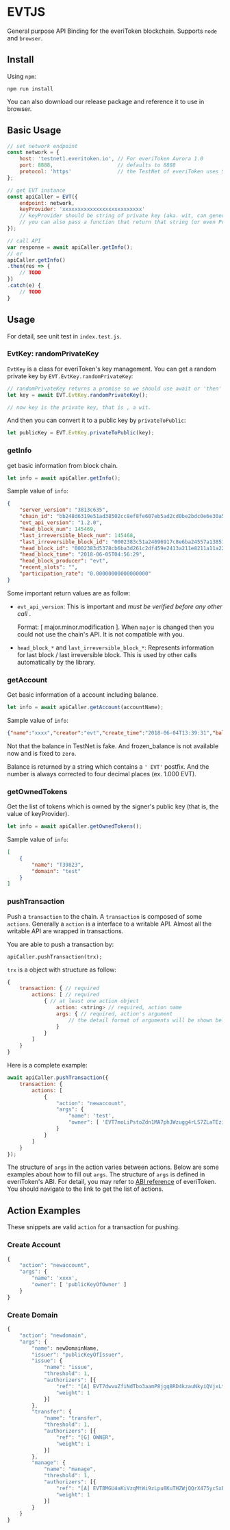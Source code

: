 # EVTJS

General purpose API Binding for the everiToken blockchain. Supports `node` and `browser`.

## Install
Using `npm`:

```shell
npm run install
```

You can also download our release package and reference it to use in browser.

## Basic Usage
```js
// set network endpoint
const network = {
    host: 'testnet1.everitoken.io', // For everiToken Aurora 1.0
    port: 8888,                     // defaults to 8888
    protocol: 'https'               // the TestNet of everiToken uses SSL
};

// get EVT instance
const apiCaller = EVT({
    endpoint: network,
    keyProvider: 'xxxxxxxxxxxxxxxxxxxxxxxxxx' 
    // keyProvider should be string of private key (aka. wit, can generate from everiSigner)
    // you can also pass a function that return that string (or even Promise<string> for a async function)
});

// call API
var response = await apiCaller.getInfo();
// or
apiCaller.getInfo()
.then(res => {
    // TODO
})
.catch(e) {
    // TODO
}
```

## Usage

For detail, see unit test in `index.test.js`.

### EvtKey: randomPrivateKey

`EvtKey` is a class for everiToken's key management. You can get a random private key by `EVT.EvtKey.randomPrivateKey`:

```js
// randomPrivateKey returns a promise so we should use await or 'then' 
let key = await EVT.EvtKey.randomPrivateKey();

// now key is the private key, that is , a wit.
```

And then you can convert it to a public key by `privateToPublic`:

```js
let publicKey = EVT.EvtKey.privateToPublic(key);
```

### getInfo

get basic information from block chain.

```js
let info = await apiCaller.getInfo();
```

Sample value of `info`:

```json
{
    "server_version": "3813c635",
    "chain_id": "bb248d6319e51ad38502cc8ef8fe607eb5ad2cd0be2bdc0e6e30a506761b8636",
    "evt_api_version": "1.2.0",
    "head_block_num": 145469,
    "last_irreversible_block_num": 145468,
    "last_irreversible_block_id": "0002383c51a24696917c8e6ba24557a138510d7f73196d0b11d447fd7f4b6eb7",
    "head_block_id": "0002383d5378cb6ba3d261c2df459e2413a211e8211a11a22cd614b18a293bb5",
    "head_block_time": "2018-06-05T04:56:29",
    "head_block_producer": "evt",
    "recent_slots": "",
    "participation_rate": "0.00000000000000000"
}
```

Some important return values are as follow:

- `evt_api_version`: This is important and _must be verified before any other call_ . 
  
  Format: [ major.minor.modification ]. When `major` is changed then you could not use the chain's API. It is not compatible with you.

- `head_block_*` and `last_irreversible_block_*`: Represents information for last block / last irreversible block. This is used by other calls automatically by the library.

### getAccount

Get basic information of a account including balance.

```js
let info = await apiCaller.getAccount(accountName);
```

Sample value of `info`:

```json
{"name":"xxxx","creator":"evt","create_time":"2018-06-04T13:39:31","balance":"1.0000 EVT","frozen_balance":"0.0000 EVT","owner":["EVTxxxxxxxxxxxxxxxxxxxxxxxxxxxxxxxxxxxxxxxxxxxxxxxxxx"]}
```

Not that the balance in TestNet is fake. And frozen_balance is not available now and is fixed to `zero`.

Balance is returned by a string which contains a `' EVT'` postfix. And the number is always corrected to four decimal places (ex. 1.000 EVT).

### getOwnedTokens

Get the list of tokens which is owned by the signer's public key (that is, the value of keyProvider).

```js
let info = await apiCaller.getOwnedTokens();
```

Sample value of `info`:

```json
[
    {
        "name": "T39823",
        "domain": "test"
    }
]
```

### pushTransaction

Push a `transaction` to the chain. A `transaction` is composed of some `actions`. Generally a `action` is a interface to a writable API. Almost all the writable API are wrapped in transactions.

You are able to push a transaction by:

```
apiCaller.pushTransaction(trx);
```

`trx` is a object with structure as follow:

```js
{
    transaction: { // required
        actions: [ // required
            { // at least one action object
                action: <string> // required, action name
                args: { // required, action's argument
                    // the detail format of arguments will be shown below
                }
            }
        ]
    }
}
```

Here is a complete example:

```js
await apiCaller.pushTransaction({
    transaction: {
        actions: [
            {
                "action": "newaccount",
                "args": {
                    "name": 'test',
                    "owner": [ 'EVT7moLiPstoZdn1MA7phJWzugg4rLS7ZLaTEzie1FUrco87e1qs2' ]
                }
            }
        ]
    }
});
```

The structure of `args` in the action varies between actions. Below are some examples about how to fill out `args`. The structure of `args` is defined in everiToken's ABI. For detail, you may refer to [ABI reference](https://github.com/everitoken/evt/blob/master/docs/ABI-References.md) of everiToken. You should navigate to the link to get the list of actions.

## Action Examples

These snippets are valid `action` for a transaction for pushing.

### Create Account
```js
{
    "action": "newaccount",
    "args": {
        "name": 'xxxx',
        "owner": [ 'publicKeyOfOwner' ]
    }
}
```

### Create Domain
```js
{
    "action": "newdomain",
    "args": {
        "name": newDomainName,
        "issuer": "publicKeyOfIssuer",
        "issue": {
            "name": "issue",
            "threshold": 1,
            "authorizers": [{
                "ref": "[A] EVT7dwvuZfiNdTbo3aamP8jgq8RD4kzauNkyiQVjxLtAhDHJm9joQ",
                "weight": 1
            }]
        },
        "transfer": {
            "name": "transfer",
            "threshold": 1,
            "authorizers": [{
                "ref": "[G] OWNER",
                "weight": 1
            }]
        },
        "manage": {
            "name": "manage",
            "threshold": 1,
            "authorizers": [{
                "ref": "[A] EVT8MGU4aKiVzqMtWi9zLpu8KuTHZWjQQrX475ycSxEkLd6aBpraX",
                "weight": 1
            }]
        }
    }
}
```
